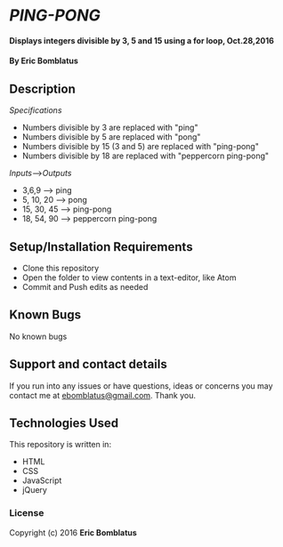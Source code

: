 # _PING-PONG_

#### Displays integers divisible by 3, 5 and 15 using a for loop, Oct.28,2016

#### **By Eric Bomblatus**

## Description

_Specifications_
* Numbers divisible by 3 are replaced with "ping"
* Numbers divisible by 5 are replaced with "pong"
* Numbers divisible by 15 (3 and 5) are replaced with "ping-pong"
* Numbers divisible by 18 are replaced with "peppercorn ping-pong"

_Inputs_-->_Outputs_
* 3,6,9 --> ping
* 5, 10, 20 --> pong
* 15, 30, 45 --> ping-pong
* 18, 54, 90 --> peppercorn ping-pong

## Setup/Installation Requirements
* Clone this repository
* Open the folder to view contents in a text-editor, like Atom
* Commit and Push edits as needed

## Known Bugs

No known bugs

## Support and contact details

If you run into any issues or have questions, ideas or concerns you may contact me at ebomblatus@gmail.com. Thank you.

## Technologies Used

This repository is written in:

* HTML
* CSS
* JavaScript
* jQuery

### License

Copyright (c) 2016 **Eric Bomblatus**
